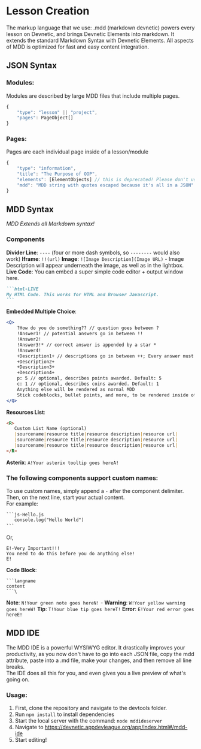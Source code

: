 

# Lesson Creation
The markup language that we use: .mdd (markdown devnetic) powers every lesson on Devnetic, and brings Devnetic Elements into markdown. It extends the standard Markdown Syntax with Devnetic Elements. All aspects of MDD is optimized for fast and easy content integration.
## JSON Syntax
### Modules:
Modules are described by large MDD files that include multiple pages. 
```typescript
{
	"type": "lesson" || "project",
	"pages": PageObject[]
}
```
### Pages:
Pages are each individual page inside of a lesson/module
```typescript
{
	"type": "information",
	"title": "The Purpose of OOP",
	"elements": [ElementObjects] // this is deprecated! Please don't use it
	"mdd": "MDD string with quotes escaped because it's all in a JSON"
}
```
## MDD Syntax
*MDD Extends all Markdown syntax!*
### Components
 **Divider Line**: `----` (four or more dash symbols, so `--------` would also work)
 **Iframe**: `!!(url)`
 **Image**: `![Image Description](Image URL)` - Image Description will appear underneath the image, as well as in the lightbox.
 **Live Code**: You can embed a super simple code editor + output window here. 
 `````md
 ```html-LIVE
My HTML Code. This works for HTML and Browser Javascript.
 ```
 `````
 **Embedded Multiple Choice**: 
 ```jsx
 <Q>
	 ?How do you do something?? // question goes between ?
	 !Answer1! // potential answers go in between !!
	 !Answer2!
	 !Answer3!* // correct answer is appended by a star *
	 !Answer4!
	 +Description1+ // descriptions go in between ++; Every answer must have a corresponding description. 
	 +Description2+
	 +Description3+
	 +Description4+
	 p: 5 // optional, describes points awarded. Default: 5
	 c: 1 // optional, describes coins awarded. Default: 1
	 Anything else will be rendered as normal MDD
	 Stick codeblocks, bullet points, and more, to be rendered inside of the question
 </Q>
 ```
 **Resources List**: 	
 ```markdown
<R>
	Custom List Name (optional)
	|sourcename|resource title|resource description|resource url|
	|sourcename|resource title|resource description|resource url|
	|sourcename|resource title|resource description|resource url|
</R>
```
 **Asterix**: `A!Your asterix tooltip goes hereA!`

 ### The following components support custom names:
 To use custom names, simply append a `-` after the component delimiter. Then, on the next line, start your actual content.\
 For example:
 ```
 ```js-Hello.js
	console.log("Hello World")
 ```ㅤ
 ```
Or,
```
E!-Very Important!!!
You need to do this before you do anything else!
E!
```
 **Code Block**:
```
```langname
content
```\
```
 **Note**:  `N!Your green note goes hereN!` - 
 **Warning**:  `W!Your yellow warning goes hereW!`
 **Tip**:  `T!Your blue tip goes hereT!`
 **Error**:  `E!Your red error goes hereE!`


  

## MDD IDE
The MDD IDE is a powerful WYSIWYG editor. It drastically improves your productivity, as you now don't have to go into each JSON file, copy the mdd attribute, paste into a .md file, make your changes, and then remove all line breaks. \
The IDE does all this for you, and even gives you a live preview of what's going on.
### Usage:
1) First, clone the repository and navigate to the devtools folder. 
2) Run `npm install` to install dependencies
3) Start the local server with the command: `node mddideserver` 
4) Navigate to https://devnetic.appdevleague.org/app/index.html#/mdd-ide
5) Start editing!